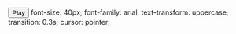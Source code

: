 
<style>
body {
  background-image: url('https://i.imgur.com/U3bmh0T.png');
  background-repeat: no-repeat;
  background-attachment: fixed; 
  background-size: 100% 100%;
}
</style>
<button type="reset" name="PlayButton" formtarget="_top">Play</button>
      font-size: 40px;
      font-family: arial;
      text-transform: uppercase;
      transition: 0.3s;
      cursor: pointer;
